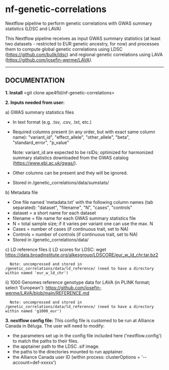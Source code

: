 # nf-genetic-correlations
Nextflow pipeline to perform genetic correlations with GWAS summary statistics (LDSC and LAVA)

This Nextflow pipeline receives as input GWAS summary statistics (at least two datasets - restricted to EUR genetic ancestry, for now) and processes them to compute global genetic correlations using LDSC (https://github.com/bulik/ldsc) and regional genetic correlations using LAVA (https://github.com/josefin-werme/LAVA).

-----------------------------------------------------------
DOCUMENTATION
-----------------------------------------------------------

**1. Install**
<git clone ape4fld/nf-genetic-correlations>

**2. Inputs needed from user:**
   
a) GWAS summary statistics files 
  - In text format (e.g. .tsv, .csv, .txt, etc.)
  - Required columns present (in any order, but with exact same column name): "variant_id", "effect_allele", "other_allele", "beta", "standard_error", "p_value"

    Note: variant_id are expected to be rsIDs; optimized for harmonized summary statistics downloaded from the GWAS catalog (https://www.ebi.ac.uk/gwas/).
  -  Other columns can be present and they will be ignored.
  -  Stored in /genetic_correlations/data/sumstats/

b) Metadata file
  - One file named 'metadata.txt' with the following column names (tab separated):
    "dataset", "filename", "N", "cases", "controls"
  - dataset = a short name for each dataset
  - filename = file name for each GWAS summary statistics file
  - N = total sample size; if it varies per variant one can use the max. N
  - Cases = number of cases (if continuous trait, set to NA)
  - Controls = number of controls (if continuous trait, set to NA)
  - Stored in /genetic_correlations/data/

c) LD reference files
   i) LD scores for LDSC: wget https://data.broadinstitute.org/alkesgroup/LDSCORE/eur_w_ld_chr.tar.bz2
   
      Note: uncompressed and stored in /genetic_correlations/data/ld_reference/ (need to have a directory within named 'eur_w_ld_chr')
   ii) 1000 Genomes reference genotype data for LAVA (in PLINK format; select 'European'): https://github.com/josefin-werme/LAVA/blob/main/REFERENCE.md
   
      Note: uncompressed and stored in /genetic_correlations/data/ld_reference/ (need to have a directory within named 'g1000_eur')
**3. nextflow config file:**
This config file is customed to be run at Alliance Canada in Béluga.
The user will need to modify:
- the parameters set up in the config file included here ('nextflow.config') to match the paths to their files.
- the apptainer path to the LDSC .sif image.
- the paths to the directories mounted to run apptainer.
- the Alliance Canada user ID (within process: clusterOptions = '--account=def-xxxxx')

